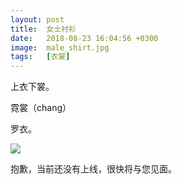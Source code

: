 ```yaml
---
layout: post
title:  女士衬衫
date:   2018-08-23 16:04:56 +0300
image:  male_shirt.jpg
tags:   [衣裳]
---
```

上衣下裳。

霓裳（chang）

罗衣。

![]({{site.baseurl}}/img/04.jpg)

抱歉，当前还没有上线，很快将与您见面。
